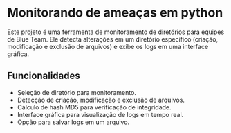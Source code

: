# Monitorando de ameaças em python

Este projeto é uma ferramenta de monitoramento de diretórios para equipes de Blue Team. Ele detecta alterações em um diretório específico (criação, modificação e exclusão de arquivos) e exibe os logs em uma interface gráfica.

## Funcionalidades

- Seleção de diretório para monitoramento.
- Detecção de criação, modificação e exclusão de arquivos.
- Cálculo de hash MD5 para verificação de integridade.
- Interface gráfica para visualização de logs em tempo real.
- Opção para salvar logs em um arquivo.
